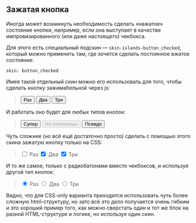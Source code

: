 ---
---

## Зажатая кнопка

Иногда может возникнуть необходимость сделать «нажатое» состояние кнопки, например, если она выступает в качестве импровизированного (или даже настоящего) чекбокса.

Для этого есть специальный подскин — `skin-islands-button_checked`, который можно применить там, где хочется сделать постоянное вжатое состояние:

    skin: button_checked

Имея такой отдельный скин можно его использовать для того, чтобы сделать кнопку зажимабельной через js:

> <div>
>     <button class="button toggle-button" type="button">
>         <span class="button-content">Раз</span>
>     </button>
>     <button class="button toggle-button is-checked" type="button">
>         <span class="button-content">Два</span>
>     </button>
>     <button class="button toggle-button is-checked" type="button">
>         <span class="button-content">Три</span>
>     </button>
> </div>
>
> <div class="example:toggle-button"></div>

И работать оно будет для любых типов кнопок:

> <div>
>     <button class="super-button toggle-button is-checked" type="button">
>         <span class="button-content">Супер</span>
>     </button>
>     <button class="button toggle-button is-checked is-disabled" type="button" disabled="disabled">
>         <span class="button-content">Не отключишь</span>
>     </button>
>     <button class="pseudo-button toggle-button" type="button">
>         <span class="button-content">Псевдо</span>
>     </button>
> </div>

Чуть сложнее (но всё ещё достаточно просто) сделать с помощью этого скина зажатую кнопку только на CSS:

> <label class="toggler">
>     <input class="toggler-controller" type="checkbox">
>     <span class="button toggler-view">
>         <span class="button-content">Раз</span>
>     </span>
> </label>
> <label class="toggler">
>     <input class="toggler-controller" type="checkbox" checked="checked">
>     <span class="button toggler-view">
>         <span class="button-content">Два</span>
>     </span>
> </label>
> <label class="toggler">
>     <input class="toggler-controller" type="checkbox" checked="checked">
>     <span class="button toggler-view">
>         <span class="button-content">Три</span>
>     </span>
> </label>
>
> <div class="example:toggler"></div>

И то же самое, только с радиобатонами вместо чекбоксов, и используя другой тип кнопок:

> <label class="toggler">
>     <input class="toggler-controller" type="radio" name="toggler1" checked="checked">
>     <span class="pseudo-button toggler-view">
>         <span class="button-content">Раз</span>
>     </span>
> </label>
> <label class="toggler">
>     <input class="toggler-controller" type="radio" name="toggler1">
>     <span class="pseudo-button toggler-view">
>         <span class="button-content">Два</span>
>     </span>
> </label>
> <label class="toggler">
>     <input class="toggler-controller" type="radio" name="toggler1">
>     <span class="pseudo-button toggler-view">
>         <span class="button-content">Три</span>
>     </span>
> </label>

Видно, что для CSS-only варианта приходится использовать чуть более сложную html-структуру, но зато всё это дело получается очень гибким и это хороший пример того, как можно сверстать один и тот же блок на разной HTML-структуре и логике, но используя один скин.
